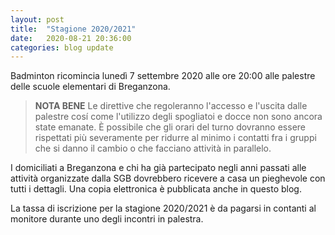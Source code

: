 ```yaml
---
layout: post
title:  "Stagione 2020/2021"
date:   2020-08-21 20:36:00
categories: blog update
---
```

Badminton ricomincia lunedì 7 settembre 2020 alle ore 20:00 alle palestre delle scuole elementari di Breganzona.

> **NOTA BENE** Le direttive che regoleranno l'accesso e l'uscita dalle palestre cosí come l'utilizzo degli spogliatoi e docce non sono ancora state emanate. È possibile che gli orari del turno dovranno essere rispettati più severamente per ridurre al minimo i contatti fra i gruppi che si danno il cambio o che facciano attività in parallelo.

I domiciliati a Breganzona e chi ha già partecipato negli anni passati alle attività organizzate dalla SGB dovrebbero ricevere a casa un pieghevole con tutti i dettagli. Una copia elettronica è pubblicata anche in questo blog. 

La tassa di iscrizione per la stagione 2020/2021 è da pagarsi in contanti al monitore durante uno degli incontri in palestra.